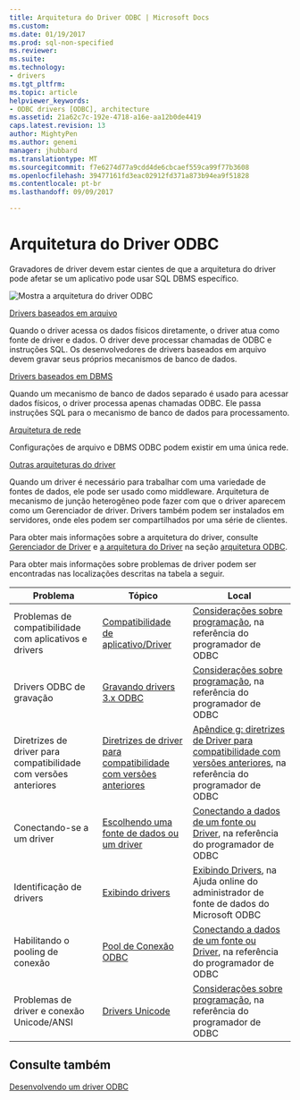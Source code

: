 ```yaml
---
title: Arquitetura do Driver ODBC | Microsoft Docs
ms.custom: 
ms.date: 01/19/2017
ms.prod: sql-non-specified
ms.reviewer: 
ms.suite: 
ms.technology:
- drivers
ms.tgt_pltfrm: 
ms.topic: article
helpviewer_keywords:
- ODBC drivers [ODBC], architecture
ms.assetid: 21a62c7c-192e-4718-a16e-aa12b0de4419
caps.latest.revision: 13
author: MightyPen
ms.author: genemi
manager: jhubbard
ms.translationtype: MT
ms.sourcegitcommit: f7e6274d77a9cdd4de6cbcaef559ca99f77b3608
ms.openlocfilehash: 39477161fd3eac02912fd371a873b94ea9f51828
ms.contentlocale: pt-br
ms.lasthandoff: 09/09/2017

---
```

# <a name="odbc-driver-architecture"></a>Arquitetura do Driver ODBC
Gravadores de driver devem estar cientes de que a arquitetura do driver pode afetar se um aplicativo pode usar SQL DBMS específico.  
  
 ![Mostra a arquitetura do driver ODBC](../../../odbc/reference/develop-driver/media/odbcdriverovruarch.gif "ODBCDriverOvruArch")  
  
 [Drivers baseados em arquivo](../../../odbc/reference/file-based-drivers.md)  
  
 Quando o driver acessa os dados físicos diretamente, o driver atua como fonte de driver e dados. O driver deve processar chamadas de ODBC e instruções SQL. Os desenvolvedores de drivers baseados em arquivo devem gravar seus próprios mecanismos de banco de dados.  
  
 [Drivers baseados em DBMS](../../../odbc/reference/dbms-based-drivers.md)  
  
 Quando um mecanismo de banco de dados separado é usado para acessar dados físicos, o driver processa apenas chamadas ODBC. Ele passa instruções SQL para o mecanismo de banco de dados para processamento.  
  
 [Arquitetura de rede](../../../odbc/reference/network-example.md)  
  
 Configurações de arquivo e DBMS ODBC podem existir em uma única rede.  
  
 [Outras arquiteturas do driver](../../../odbc/reference/other-driver-architectures.md)  
  
 Quando um driver é necessário para trabalhar com uma variedade de fontes de dados, ele pode ser usado como middleware. Arquitetura de mecanismo de junção heterogêneo pode fazer com que o driver aparecem como um Gerenciador de driver. Drivers também podem ser instalados em servidores, onde eles podem ser compartilhados por uma série de clientes.  
  
 Para obter mais informações sobre a arquitetura do driver, consulte [Gerenciador de Driver](../../../odbc/reference/the-driver-manager.md) e [a arquitetura do Driver](../../../odbc/reference/driver-architecture.md) na seção [arquitetura ODBC](../../../odbc/reference/odbc-architecture.md).  
  
 Para obter mais informações sobre problemas de driver podem ser encontradas nas localizações descritas na tabela a seguir.  
  
|Problema|Tópico|Local|  
|-----------|-----------|--------------|  
|Problemas de compatibilidade com aplicativos e drivers|[Compatibilidade de aplicativo/Driver](../../../odbc/reference/develop-app/application-and-driver-compatibility.md)|[Considerações sobre programação](../../../odbc/reference/develop-app/programming-considerations.md), na referência do programador de ODBC|  
|Drivers ODBC de gravação|[Gravando drivers 3.x ODBC](../../../odbc/reference/develop-app/writing-odbc-3-x-drivers.md)|[Considerações sobre programação](../../../odbc/reference/develop-app/programming-considerations.md), na referência do programador de ODBC|  
|Diretrizes de driver para compatibilidade com versões anteriores|[Diretrizes de driver para compatibilidade com versões anteriores](../../../odbc/reference/appendixes/appendix-g-driver-guidelines-for-backward-compatibility.md)|[Apêndice g: diretrizes de Driver para compatibilidade com versões anteriores](../../../odbc/reference/appendixes/appendix-g-driver-guidelines-for-backward-compatibility.md), na referência do programador de ODBC|  
|Conectando-se a um driver|[Escolhendo uma fonte de dados ou um driver](../../../odbc/reference/develop-app/choosing-a-data-source-or-driver.md)|[Conectando a dados de um fonte ou Driver](../../../odbc/reference/develop-app/connecting-to-a-data-source-or-driver.md), na referência do programador de ODBC|  
|Identificação de drivers|[Exibindo drivers](../../../odbc/admin/viewing-drivers.md)|[Exibindo Drivers](../../../odbc/admin/viewing-drivers.md), na Ajuda online do administrador de fonte de dados do Microsoft ODBC|  
|Habilitando o pooling de conexão|[Pool de Conexão ODBC](../../../odbc/reference/develop-app/driver-manager-connection-pooling.md)|[Conectando a dados de um fonte ou Driver](../../../odbc/reference/develop-app/connecting-to-a-data-source-or-driver.md), na referência do programador de ODBC|  
|Problemas de driver e conexão Unicode/ANSI|[Drivers Unicode](../../../odbc/reference/develop-app/unicode-drivers.md)|[Considerações sobre programação](../../../odbc/reference/develop-app/programming-considerations.md), na referência do programador de ODBC|  
  
## <a name="see-also"></a>Consulte também  
 [Desenvolvendo um driver ODBC](../../../odbc/reference/develop-driver/developing-an-odbc-driver.md)
